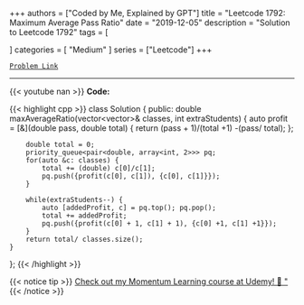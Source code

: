 
+++
authors = ["Coded by Me, Explained by GPT"]
title = "Leetcode 1792: Maximum Average Pass Ratio"
date = "2019-12-05"
description = "Solution to Leetcode 1792"
tags = [
    
]
categories = [
    "Medium"
]
series = ["Leetcode"]
+++



[`Problem Link`](https://leetcode.com/problems/maximum-average-pass-ratio/description/)

---
{{< youtube nan >}}
**Code:**

{{< highlight cpp >}}
class Solution {
public:
    double maxAverageRatio(vector<vector<int>>& classes, int extraStudents) {
        auto profit = [&](double pass, double total) {
            return (pass + 1)/(total +1) -(pass/ total);
        };

        double total = 0;
        priority_queue<pair<double, array<int, 2>>> pq;
        for(auto &c: classes) {
            total += (double) c[0]/c[1];
            pq.push({profit(c[0], c[1]), {c[0], c[1]}});
        }

        while(extraStudents--) {
            auto [addedProfit, c] = pq.top(); pq.pop();
            total += addedProfit;
            pq.push({profit(c[0] + 1, c[1] + 1), {c[0] +1, c[1] +1}});
        }
        return total/ classes.size();
    }
};
{{< /highlight >}}



{{< notice tip >}}
[Check out my Momentum Learning course at Udemy! 🚀 "](https://www.udemy.com/course/blind-75-the-data-structures-and-algorithms-essentials/)
{{< /notice >}}

